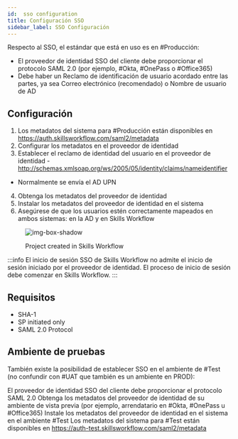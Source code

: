 ```yaml
---
id:  sso configuration
title: Configuración SSO
sidebar_label: SSO Configuración
---
```


Respecto al SSO, el estándar que está en uso es en #Producción:

- El proveedor de identidad SSO del cliente debe proporcionar el protocolo SAML 2.0 (por ejemplo, #Okta, #OnePass o #Office365)
- Debe haber un Reclamo de identificación de usuario acordado entre las partes, ya sea Correo electrónico (recomendado) o Nombre de usuario de AD

## Configuración

1. Los metadatos del sistema para #Producción están disponibles en https://auth.skillsworkflow.com/saml2/metadata
2. Configurar los metadatos en el proveedor de identidad
3. Establecer el reclamo de identidad del usuario en el proveedor de identidad - http://schemas.xmlsoap.org/ws/2005/05/identity/claims/nameidentifier
- Normalmente se envía el AD UPN
4. Obtenga los metadatos del proveedor de identidad 
5. Instalar los metadatos del proveedor de identidad en el sistema
6. Asegúrese de que los usuarios estén correctamente mapeados en ambos sistemas: en la AD y en Skills Workflow 

<figure>

![img-box-shadow](/img/integrations/ssoconfiguration1.png)
<figcaption>Project created in Skills Workflow</figcaption>
</figure>

:::info
El inicio de sesión SSO de Skills Workflow no admite el inicio de sesión iniciado por el proveedor de identidad. El proceso de inicio de sesión debe comenzar en Skills Workflow.
:::

## Requisitos

- SHA-1
- SP initiated only
- SAML 2.0 Protocol


## Ambiente de pruebas

También existe la posibilidad de establecer SSO en el ambiente de #Test (no confundir con #UAT que también es un ambiente en PROD):

El proveedor de identidad SSO del cliente debe proporcionar el protocolo SAML 2.0
Obtenga los metadatos del proveedor de identidad de su ambiente de vista previa (por ejemplo, arrendatario en #Okta, #OnePass u #Office365)
Instale los metadatos del proveedor de identidad en el sistema en el ambiente #Test
Los metadatos del sistema para #Test están disponibles en https://auth-test.skillsworkflow.com/saml2/metadata
